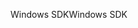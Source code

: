 <span data-ttu-id="1be08-101">Windows SDK</span><span class="sxs-lookup"><span data-stu-id="1be08-101">Windows SDK</span></span>